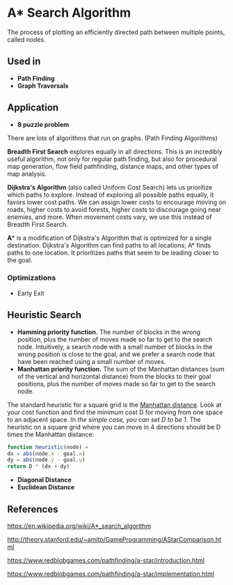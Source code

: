 # A* Search Algorithm

The process of plotting an efficiently directed path between multiple points, called nodes.

## Used in

- **Path Finding**
- **Graph Traversals**

## Application

- **8 puzzle problem**

There are lots of algorithms that run on graphs. (Path Finding Algorithms)

**Breadth First Search** explores equally in all directions. This is an incredibly useful algorithm, not only for regular path finding, but also for procedural map generation, flow field pathfinding, distance maps, and other types of map analysis.

**Dijkstra's Algorithm** (also called Uniform Cost Search) lets us prioritize which paths to explore. Instead of exploring all possible paths equally, it favors lower cost paths. We can assign lower costs to encourage moving on roads, higher costs to avoid forests, higher costs to discourage going near enemies, and more. When movement costs vary, we use this instead of Breadth First Search.

**A*** is a modification of Dijkstra's Algorithm that is optimized for a single destination. Dijkstra's Algorithm can find paths to all locations; A* finds paths to one location. It prioritizes paths that seem to be leading closer to the goal.

### Optimizations

- Early Exit

## Heuristic Search

- **Hamming priority function.** The number of blocks in the wrong position, plus the number of moves made so far to get to the search node. Intuitively, a search node with a small number of blocks in the wrong position is close to the goal, and we prefer a search node that have been reached using a small number of moves.
- **Manhattan priority function.** The sum of the Manhattan distances (sum of the vertical and horizontal distance) from the blocks to their goal positions, plus the number of moves made so far to get to the search node.

The standard heuristic for a square grid is the [Manhattan distance](http://en.wikipedia.org/wiki/Taxicab_geometry). Look at your cost function and find the minimum cost D for moving from one space to an adjacent space. *In the simple case, you can set D to be 1.* The heuristic on a square grid where you can move in 4 directions should be D times the Manhattan distance:

```js
function heuristic(node) =
dx = abs(node.x - goal.x)
dy = abs(node.y - goal.y)
return D * (dx + dy)
```

- **Diagonal Distance**
- **Euclidean Distance**

## References

https://en.wikipedia.org/wiki/A*_search_algorithm

http://theory.stanford.edu/~amitp/GameProgramming/AStarComparison.html

https://www.redblobgames.com/pathfinding/a-star/introduction.html

https://www.redblobgames.com/pathfinding/a-star/implementation.html
